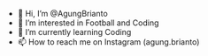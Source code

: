 - 👋 Hi, I’m @AgungBrianto
- 👀 I’m interested in Football and Coding
- 🌱 I’m currently learning Coding
- 📫 How to reach me on Instagram (agung.brianto)

<!---
AgungBrianto/AgungBrianto is a ✨ special ✨ repository because its `README.md` (this file) appears on your GitHub profile.
You can click the Preview link to take a look at your changes.
--->
